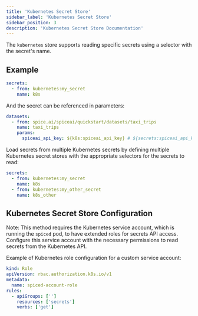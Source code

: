 ```yaml
---
title: 'Kubernetes Secret Store'
sidebar_label: 'Kubernetes Secret Store'
sidebar_position: 3
description: 'Kubernetes Secret Store Documentation'
---
```


The `kubernetes` store supports reading specific secrets using a selector with the secret's name.

## Example

```yaml
secrets:
  - from: kubernetes:my_secret
    name: k8s
```

And the secret can be referenced in parameters:

```yaml
datasets:
  - from: spice.ai/spiceai/quickstart/datasets/taxi_trips
    name: taxi_trips
    params:
      spiceai_api_key: ${k8s:spiceai_api_key} # ${secrets:spiceai_api_key} can also be used to fallback to other secret stores
```

Load secrets from multiple Kubernetes secrets by defining multiple Kubernetes secret stores with the appropriate selectors for the secrets to read:

```yaml
secrets:
  - from: kubernetes:my_secret
    name: k8s
  - from: kubernetes:my_other_secret
    name: k8s_other
```

## Kubernetes Secret Store Configuration

Note: This method requires the Kubernetes service account, which is running the `spiced` pod, to have extended roles for secrets API access. Configure this service account with the necessary permissions to read secrets from the Kubernetes API.

Example of Kubernetes role configuration for a custom service account:

```yaml
kind: Role
apiVersion: rbac.authorization.k8s.io/v1
metadata:
  name: spiced-account-role
rules:
  - apiGroups: ['']
    resources: ['secrets']
    verbs: ['get']
```
